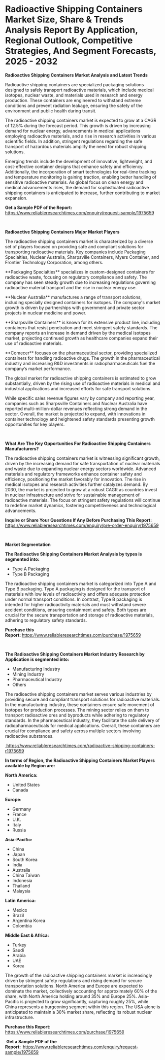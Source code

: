 <p><h1>Radioactive Shipping Containers Market Size, Share & Trends Analysis Report By Application, Regional Outlook, Competitive Strategies, And Segment Forecasts, 2025 - 2032</h1></p><p><strong>Radioactive Shipping Containers Market Analysis and Latest Trends</strong></p>
<p><p>Radioactive shipping containers are specialized packaging solutions designed to safely transport radioactive materials, which include medical isotopes, nuclear waste, and materials used in research and energy production. These containers are engineered to withstand extreme conditions and prevent radiation leakage, ensuring the safety of the environment and public health during transit.</p><p>The radioactive shipping containers market is expected to grow at a CAGR of 12.5% during the forecast period. This growth is driven by increasing demand for nuclear energy, advancements in medical applications employing radioactive materials, and a rise in research activities in various scientific fields. In addition, stringent regulations regarding the safe transport of hazardous materials amplify the need for robust shipping solutions.</p><p>Emerging trends include the development of innovative, lightweight, and cost-effective container designs that enhance safety and efficiency. Additionally, the incorporation of smart technologies for real-time tracking and temperature monitoring is gaining traction, enabling better handling of sensitive radioactive materials. As global focus on clean energy and medical advancements rises, the demand for sophisticated radioactive shipping containers is anticipated to increase, further contributing to market expansion.</p></p>
<p><strong>Get a Sample PDF of the Report:&nbsp;</strong> <a href="https://www.reliableresearchtimes.com/enquiry/request-sample/1975659?utm_campaign=3108&utm_medium=2&utm_source=Github&utm_content=ia&utm_term=19042025&utm_id=radioactive-shipping-containers">https://www.reliableresearchtimes.com/enquiry/request-sample/1975659</a></p>
<p>&nbsp;</p>
<p><strong>Radioactive Shipping Containers Major Market Players</strong></p>
<p><p>The radioactive shipping containers market is characterized by a diverse set of players focused on providing safe and compliant solutions for transporting radioactive materials. Key companies include Packaging Specialties, Nuclear Australia, Sharpsville Containers, Myers Container, and Frontier Technology Corporation, among others.</p><p>**Packaging Specialties** specializes in custom-designed containers for radioactive waste, focusing on regulatory compliance and safety. The company has seen steady growth due to increasing regulations governing radioactive material transport and the rise in nuclear energy use. </p><p>**Nuclear Australia** manufactures a range of transport solutions, including specially designed containers for isotopes. The company's market growth is driven by partnerships with government and private sector projects in nuclear medicine and power.</p><p>**Sharpsville Containers** is known for its extensive product line, including containers that resist penetration and meet stringent safety standards. The company reports an increase in demand driven by the medical isotopes market, projecting continued growth as healthcare companies expand their use of radioactive materials.</p><p>**Comecer** focuses on the pharmaceutical sector, providing specialized containers for handling radioactive drugs. The growth in the pharmaceutical industry and increasing R&D investments in radiopharmaceuticals fuel the company’s market performance.</p><p>The global market for radioactive shipping containers is estimated to grow substantially, driven by the rising use of radioactive materials in medical and industrial applications and increased efforts for safe transport solutions. </p><p>While specific sales revenue figures vary by company and reporting year, companies such as Sharpsville Containers and Nuclear Australia have reported multi-million-dollar revenues reflecting strong demand in the sector. Overall, the market is projected to expand, with innovations in container technology and heightened safety standards presenting growth opportunities for key players.</p></p>
<p>&nbsp;</p>
<p><strong>What Are The Key Opportunities For Radioactive Shipping Containers Manufacturers?</strong></p>
<p><p>The radioactive shipping containers market is witnessing significant growth, driven by the increasing demand for safe transportation of nuclear materials and waste due to expanding nuclear energy sectors worldwide. Advanced materials and regulatory frameworks enhance container safety and efficiency, positioning the market favorably for innovation. The rise in medical isotopes and research activities further catalyzes demand. By 2030, the market is projected to grow at a robust CAGR as countries invest in nuclear infrastructure and strive for sustainable management of radioactive materials. The focus on stringent safety regulations will continue to redefine market dynamics, fostering competitiveness and technological advancements.</p></p>
<p><strong>Inquire or Share Your Questions If Any Before Purchasing This Report:</strong> <a href="https://www.reliableresearchtimes.com/enquiry/pre-order-enquiry/1975659?utm_campaign=3108&utm_medium=2&utm_source=Github&utm_content=ia&utm_term=19042025&utm_id=radioactive-shipping-containers">https://www.reliableresearchtimes.com/enquiry/pre-order-enquiry/1975659</a></p>
<p>&nbsp;</p>
<p><strong>Market Segmentation</strong></p>
<p><strong>The Radioactive Shipping Containers Market Analysis by types is segmented into:</strong></p>
<p><ul><li>Type A Packaging</li><li>Type B Packaging</li></ul></p>
<p><p>The radioactive shipping containers market is categorized into Type A and Type B packaging. Type A packaging is designed for the transport of materials with low levels of radioactivity and offers adequate protection under normal transport conditions. In contrast, Type B packaging is intended for higher radioactivity materials and must withstand severe accident conditions, ensuring containment and safety. Both types are crucial for the secure transportation and storage of radioactive materials, adhering to regulatory safety standards.</p></p>
<p><strong>Purchase this Report:&nbsp;</strong><a href="https://www.reliableresearchtimes.com/purchase/1975659?utm_campaign=3108&utm_medium=2&utm_source=Github&utm_content=ia&utm_term=19042025&utm_id=radioactive-shipping-containers">https://www.reliableresearchtimes.com/purchase/1975659</a></p>
<p>&nbsp;</p>
<p><strong>The Radioactive Shipping Containers Market Industry Research by Application is segmented into:</strong></p>
<p><ul><li>Manufacturing Industry</li><li>Mining Industry</li><li>Pharmaceutical Industry</li><li>Others</li></ul></p>
<p><p>The radioactive shipping containers market serves various industries by providing secure and compliant transport solutions for radioactive materials. In the manufacturing industry, these containers ensure safe movement of isotopes for production processes. The mining sector relies on them to transport radioactive ores and byproducts while adhering to regulatory standards. In the pharmaceutical industry, they facilitate the safe delivery of radiopharmaceuticals for medical applications. Overall, these containers are crucial for compliance and safety across multiple sectors involving radioactive substances.</p></p>
<p><a href="https://www.reliableresearchtimes.com/radioactive-shipping-containers-r1975659?utm_campaign=3108&utm_medium=2&utm_source=Github&utm_content=ia&utm_term=19042025&utm_id=radioactive-shipping-containers">&nbsp;https://www.reliableresearchtimes.com/radioactive-shipping-containers-r1975659</a></p>
<p><strong>In terms of Region, the Radioactive Shipping Containers Market Players available by Region are:</strong></p>
<p>
    <p> <strong> North America: </strong>
        <ul>
            <li>United States</li>
            <li>Canada</li>
        </ul>
        </p> 
    <p> <strong> Europe: </strong>
        <ul>
            <li>Germany</li>
            <li>France</li>
            <li>U.K.</li>
            <li>Italy</li>
            <li>Russia</li>
        </ul>
        </p> 
    <p> <strong> Asia-Pacific: </strong>
        <ul>
            <li>China</li>
            <li>Japan</li>
            <li>South Korea</li>
            <li>India</li>
            <li>Australia</li>
            <li>China Taiwan</li>
            <li>Indonesia</li>
            <li>Thailand</li>
            <li>Malaysia</li>
        </ul>
        </p> 
    <p> <strong> Latin America: </strong>
        <ul>
            <li>Mexico</li>
            <li>Brazil</li>
            <li>Argentina Korea</li>
            <li>Colombia</li>
        </ul>
        </p> 
    <p> <strong> Middle East & Africa: </strong>
        <ul>
            <li>Turkey</li>
            <li>Saudi</li>
            <li>Arabia</li>
            <li>UAE</li>
            <li>Korea</li>
        </ul>
    </p>
    </p>
<p><p>The growth of the radioactive shipping containers market is increasingly driven by stringent safety regulations and rising demand for secure transportation solutions. North America and Europe are expected to dominate the market, collectively accounting for approximately 60% of the share, with North America holding around 35% and Europe 25%. Asia-Pacific is projected to grow significantly, capturing roughly 25%, while China represents a burgeoning segment within this region. The USA alone is anticipated to maintain a 30% market share, reflecting its robust nuclear infrastructure.</p></p>
<p><strong>Purchase this Report: </strong><a href="https://www.reliableresearchtimes.com/purchase/1975659?utm_campaign=3108&utm_medium=2&utm_source=Github&utm_content=ia&utm_term=19042025&utm_id=radioactive-shipping-containers">https://www.reliableresearchtimes.com/purchase/1975659</a></p>
<p>&nbsp;<strong>Get a Sample PDF of the Report:&nbsp;&nbsp;</strong><a href="https://www.reliableresearchtimes.com/enquiry/request-sample/1975659?utm_campaign=3108&utm_medium=2&utm_source=Github&utm_content=ia&utm_term=19042025&utm_id=radioactive-shipping-containers">https://www.reliableresearchtimes.com/enquiry/request-sample/1975659</a></p>
<p><strong></strong></p>
<p><p></p><p></p><p></p></p>